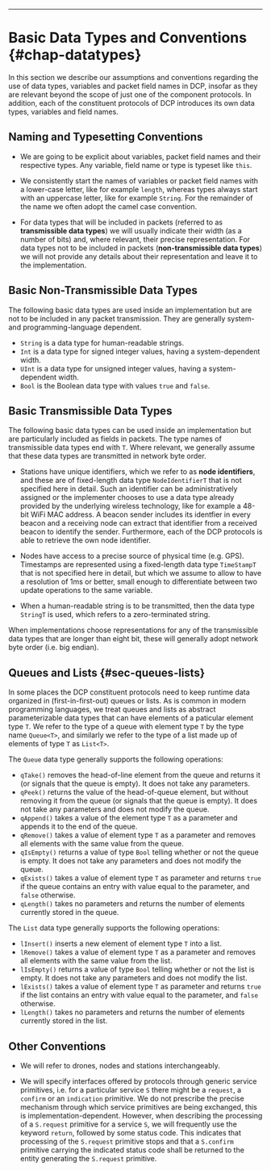 ---

# Basic Data Types and Conventions {#chap-datatypes}

In this section we describe our assumptions and conventions regarding
the use of data types, variables and packet field names in DCP,
insofar as they are relevant beyond the scope of just one of the
component protocols. In addition, each of the constituent protocols of
DCP introduces its own data types, variables and field names.


## Naming and Typesetting Conventions


- We are going to be explicit about variables, packet field names and
  their respective types. Any variable, field name or type is typeset
  like `this`.

- We consistently start the names of variables or packet field names
  with a lower-case letter, like for example `length`, whereas types
  always start with an uppercase letter, like for example
  `String`. For the remainder of the name we often adopt the camel
  case convention.

- For data types that will be included in packets (referred to as
  **transmissible data types**) we will usually indicate their width
  (as a number of bits) and, where relevant, their precise
  representation. For data types not to be included in packets
  (**non-transmissible data types**) we will not provide any details
  about their representation and leave it to the implementation.


## Basic Non-Transmissible Data Types

The following basic data types are used inside an implementation but
are not to be included in any packet transmission. They are generally
system- and programming-language dependent.

- `String` is a data type for human-readable strings.
- `Int` is a data type for signed integer values, having a
  system-dependent width.
- `UInt` is a data type for unsigned integer values, having a
  system-dependent width.
- `Bool` is the Boolean data type with values `true` and `false`.


## Basic Transmissible Data Types

The following basic data types can be used inside an implementation
but are particularly included as fields in packets. The type names of
transmissible data types end with `T`. Where relevant, we generally
assume that these data types are transmitted in network byte order.

- Stations have unique identifiers, which we refer to as **node
  identifiers**, and these are of fixed-length data type
  `NodeIdentifierT` that is not specified here in detail. Such an
  identifier can be administratively assigned or the implementer
  chooses to use a data type already provided by the underlying
  wireless technology, like for example a 48-bit WiFi MAC address. A
  beacon sender includes its identfier in every beacon and a receiving
  node can extract that identifier from a received beacon to identify
  the sender. Furthermore, each of the DCP protocols is able to
  retrieve the own node identifier.

- Nodes have access to a precise source of physical time
  (e.g. GPS). Timestamps are represented using a fixed-length data
  type `TimeStampT` that is not specified here in detail, but which we
  assume to allow to have a resolution of 1ms or better, small enough
  to differentiate between two update operations to the same variable.

- When a human-readable string is to be transmitted, then the data
  type `StringT` is used, which refers to a zero-terminated string.

When implementations choose representations for any of the
transmissible data types that are longer than eight bit, these will
generally adopt network byte order (i.e. big endian).


## Queues and Lists {#sec-queues-lists}

In some places the DCP constituent protocols need to keep runtime data
organized in (first-in-first-out) queues or lists. As is common in
modern programming languages, we treat queues and lists as abstract
parameterizable data types that can have elements of a paticular
element type `T`. We refer to the type of a queue with element type
`T` by the type name `Queue<T>`, and similarly we refer to the type of
a list made up of elements of type `T` as `List<T>`.

The `Queue` data type generally supports the following operations:

- `qTake()` removes the head-of-line element from the queue and
  returns it (or signals that the queue is empty). It does not 
  take any parameters.
- `qPeek()` returns the value of the head-of-queue element, but
  without removing it from the queue (or signals that the queue is
  empty). It does not take any parameters and does not modify the
  queue.
- `qAppend()` takes a value of the element type `T` as a parameter and
  appends it to the end of the queue.
- `qRemove()` takes a value of element type `T` as a parameter and
  removes all elements with the same value from the queue.
- `qIsEmpty()` returns a value of type `Bool`  telling whether or not
  the queue is empty. It does not take any parameters and does not
  modify the queue.
- `qExists()` takes a value of element type `T` as parameter and
  returns `true` if the queue contains an entry with value equal to
  the parameter, and `false` otherwise.
- `qLength()` takes no parameters and returns the number of elements
  currently stored in the queue.


The `List` data type generally supports the following operations:

- `lInsert()` inserts a new element of element type `T` into a list.
- `lRemove()` takes a value of element type `T` as a parameter and
  removes all elements with the same value from the list.
- `lIsEmpty()` returns a value of type `Bool` telling whether or not
  the list is empty. It does not take any parameters and does not
  modify the list.
- `lExists()` takes a value of element type `T` as parameter and
  returns `true` if the list contains an entry with value equal to
  the parameter, and `false` otherwise.
- `lLength()` takes no parameters and returns the number of elements
  currently stored in the list.
  

## Other Conventions

- We will refer to drones, nodes and stations interchangeably.

- We will specify interfaces offered by protocols through generic
  service primitives, i.e. for a particular service `S` there might be
  a `request`, a `confirm` or an `indication` primitive. We do not
  prescribe the precise mechanism through which service primitives are
  being exchanged, this is implementation-dependent. However, when
  describing the processing of a `S.request` primitive for a service
  `S`, we will frequently use the keyword `return`, followed by some
  status code. This indicates that processing of the `S.request`
  primitive stops and that a `S.confirm` primitive carrying the
  indicated status code shall be returned to the entity generating the
  `S.request` primitive.
